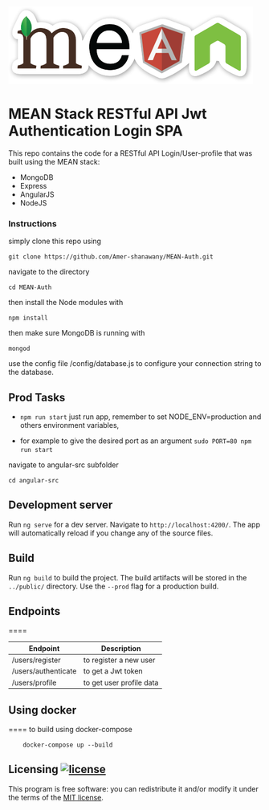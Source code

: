  ![mean-logo](./mean-logo.png)
 
 # MEAN Stack  RESTful API Jwt Authentication Login SPA

This repo contains the code for a RESTful API Login/User-profile that was built using the MEAN stack:

<ul>
<li>MongoDB</li>
<li>Express</li>
<li>AngularJS</li>
<li>NodeJS</li>
</ul>

<h3>Instructions</h3>
simply clone this repo using

    git clone https://github.com/Amer-shanawany/MEAN-Auth.git
    
navigate to the directory

    cd MEAN-Auth
    
then install the Node modules with

    npm install

then make sure MongoDB is running with

    mongod
    
use the config file /config/database.js to configure your connection string to the database.

## Prod Tasks

- `npm run start` just run app, remember to set NODE_ENV=production and others environment variables, 

- for example to give the desired port as an argument `sudo PORT=80 npm run start`

navigate to angular-src subfolder

    cd angular-src

## Development server

Run `ng serve` for a dev server. Navigate to `http://localhost:4200/`. The app will automatically reload if you change any of the source files.

## Build

Run `ng build` to build the project. The build artifacts will be stored in the `../public/` directory. Use the `--prod` flag for a production build.

## Endpoints
====

| Endpoint |    Description |
|----------| ----------- |
| /users/register | to register a new user
| /users/authenticate | to get a Jwt token
| /users/profile | to get user profile data

## Using docker
====
to build using docker-compose

        docker-compose up --build



## Licensing [![license](https://img.shields.io/github/license/bkimminich/juice-shop.svg)](LICENSE)

This program is free software: you can redistribute it and/or modify it
under the terms of the [MIT license](https://github.com/JustasB/MitralSuite/issues).

